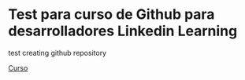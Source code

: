 # Test para curso de Github para desarrolladores Linkedin Learning
test creating github repository

[Curso](https://www.linkedin.com/learning/github-para-programadores)
